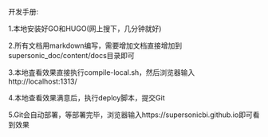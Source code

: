 开发手册:

1.本地安装好GO和HUGO(网上搜下，几分钟就好)

2.所有文档用markdown编写，需要增加文档直接增加到supersonic_doc/content/docs目录即可

3.本地査看效果直接执行compile-local.sh，然后浏览器输入http://localhost:1313/

4.本地查看效果满意后，执行deploy脚本，提交Git

5.Git会自动部署，等部署完毕，浏览器输入https://supersonicbi.github.io即可看到效果
